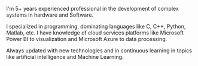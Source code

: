 I'm 5+ years experienced professional in the development of complex systems in hardware and Software.

I specialized in programming, dominating languages like C, C++, Python, Matlab, etc. I have knowledge of cloud services platforms like Microsoft Power BI to visualization and Microsoft Azure to data processing.


Always updated with new technologies and in continuous learning in topics like artificial intelligence and Machine Learning.
<!---
ivanfe639/ivanfe639 is a ✨ special ✨ repository because its `README.md` (this file) appears on your GitHub profile.
You can click the Preview link to take a look at your changes.
--->
